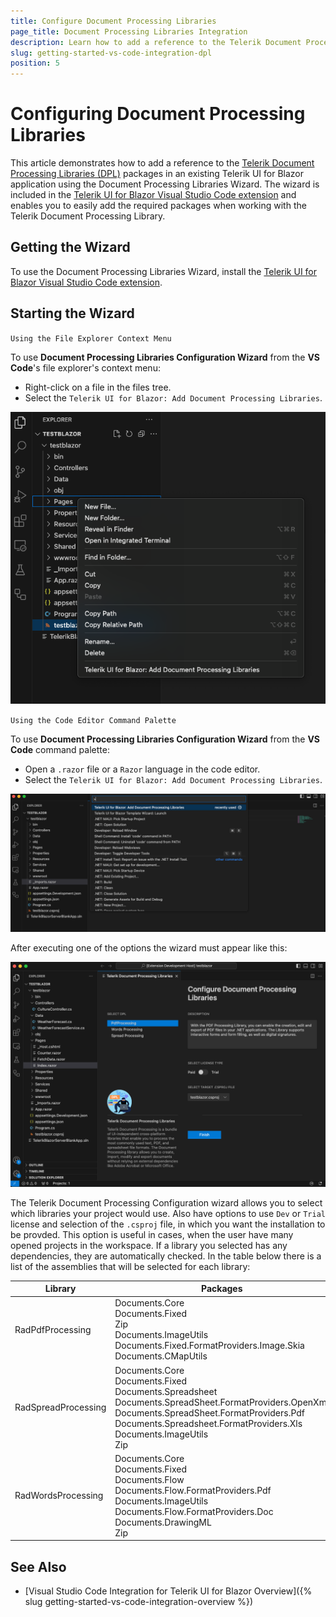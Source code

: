 ```yaml
---
title: Configure Document Processing Libraries 
page_title: Document Processing Libraries Integration
description: Learn how to add a reference to the Telerik Document Processing Libraries(DPL) packages in an existing Telerik Ui for Blazor application using the Document Processing Libraries Wizard.
slug: getting-started-vs-code-integration-dpl
position: 5
---
```


# Configuring Document Processing Libraries

This article demonstrates how to add a reference to the [Telerik Document Processing Libraries (DPL)](https://www.telerik.com/document-processing-libraries) packages in an existing Telerik UI for Blazor application using the Document Processing Libraries Wizard. The wizard is included in the [Telerik UI for Blazor Visual Studio Code extension](https://marketplace.visualstudio.com/items?itemName=TelerikInc.blazortemplatewizard) and enables you to easily add the required packages when working with the Telerik Document Processing Library.

## Getting the Wizard

To use the Document Processing Libraries Wizard, install the [Telerik UI for Blazor Visual Studio Code extension](https://marketplace.visualstudio.com/items?itemName=TelerikInc.blazortemplatewizard).

## Starting the Wizard

`Using the File Explorer Context Menu`

To use **Document Processing Libraries Configuration Wizard** from the **VS Code**'s file explorer's context menu:
 - Right-click on a file in the files tree.
 - Select the `Telerik UI for Blazor: Add Document Processing Libraries`.

  ![Configure Document Processing Wizard, Context Menu](images/DPLBlazor_ContextMenu.png)

`Using the Code Editor Command Palette`

To use **Document Processing Libraries Configuration Wizard** from the **VS Code** command palette:

 - Open a `.razor` file or a `Razor` language in the code editor.
 - Select the `Telerik UI for Blazor: Add Document Processing Libraries`.

 ![Configure Document Processing Wizard, Command Palette](images/DPLBlazor_Pallete.png)

After executing one of the options the wizard must appear like this: 

 ![Configure Document Processing Wizard](images/DPLWizardBlazor.png "Configure Document Processing Wizard")

 The Telerik Document Processing Configuration wizard allows you to select which libraries your project would use. Also have options to use `Dev` or `Trial` license and selection of the `.csproj` file, in which you want the installation to be provded. This option is useful in cases, when the user have many opened projects in the workspace. If a library you selected has any dependencies, they are automatically checked. In the table below there is a list of the assemblies that will be selected for each library:

|Library  |Packages |
|---------|---------|
|RadPdfProcessing    |Documents.Core<br>Documents.Fixed<br>Zip<br>Documents.ImageUtils<br>Documents.Fixed.FormatProviders.Image.Skia<br>Documents.CMapUtils         |
|RadSpreadProcessing     |    Documents.Core<br>Documents.Fixed<br>Documents.Spreadsheet<br>Documents.SpreadSheet.FormatProviders.OpenXml<br>Documents.SpreadSheet.FormatProviders.Pdf<br>Documents.Spreadsheet.FormatProviders.Xls<br>Documents.ImageUtils<br>Zip     |
|RadWordsProcessing     |   Documents.Core<br>Documents.Fixed<br>Documents.Flow<br>Documents.Flow.FormatProviders.Pdf<br>Documents.ImageUtils<br>Documents.Flow.FormatProviders.Doc<br>Documents.DrawingML<br>Zip      |


## See Also

* [Visual Studio Code Integration for Telerik UI for Blazor Overview]({% slug getting-started-vs-code-integration-overview %})
